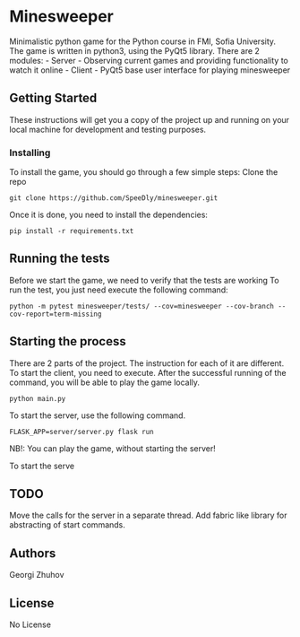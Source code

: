 # Minesweeper

Minimalistic python game for the Python course in FMI, Sofia University.
The game is written in python3, using the PyQt5 library.
There are 2 modules:
    - Server - Observing current games and providing functionality to watch it online
    - Client - PyQt5 base user interface for playing minesweeper

## Getting Started

These instructions will get you a copy of the project up and running on your local machine for development and testing purposes.

### Installing

To install the game, you should go through a few simple steps:
Clone the repo
```
git clone https://github.com/SpeeDly/minesweeper.git
```

Once it is done, you need to install the dependencies:
```
pip install -r requirements.txt
```

## Running the tests

Before we start the game, we need to verify that the tests are working
To run the test, you just need execute the following command:
```
python -m pytest minesweeper/tests/ --cov=minesweeper --cov-branch --cov-report=term-missing
```

## Starting the process

There are 2 parts of the project. The instruction for each of it are different.
To start the client, you need to execute. After the successful running of the command, you will be able to play the game locally.
```
python main.py
```
To start the server, use the following command.
```
FLASK_APP=server/server.py flask run
```

NB!: You can play the game, without starting the server!

To start the serve

## TODO

Move the calls for the server in a separate thread.
Add fabric like library for abstracting of start commands.

## Authors

Georgi Zhuhov

## License

No License
